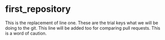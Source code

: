 # first_repository
This is the replacement of line one.
These are the trial keys what we will be doing to the git.
This line will be added too for comparing pull requests.
This is a word of caution.
